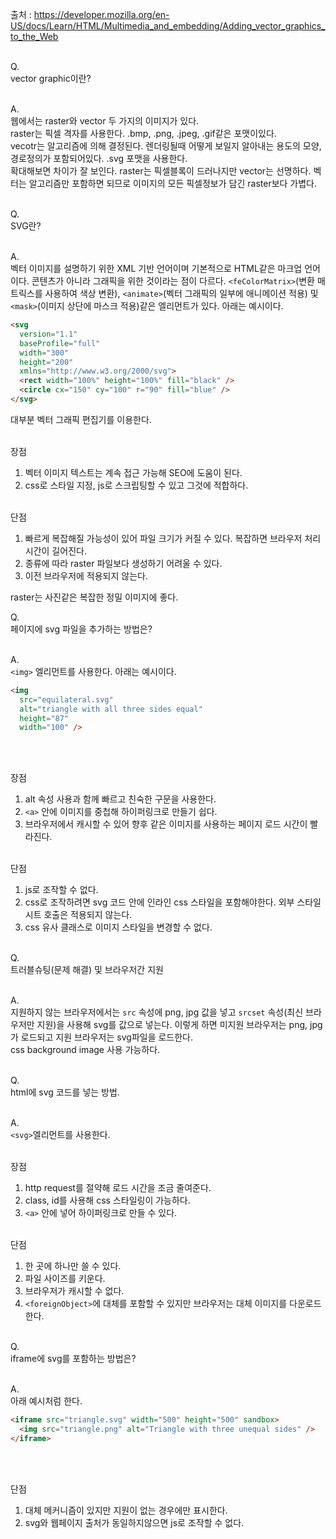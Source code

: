 출처 : https://developer.mozilla.org/en-US/docs/Learn/HTML/Multimedia_and_embedding/Adding_vector_graphics_to_the_Web<br/><br/>

Q.<br/>
vector graphic이란?<br/><br/>

A.<br/>
웹에서는 raster와 vector 두 가지의 이미지가 있다.<br/>
raster는 픽셀 격자를 사용한다. .bmp, .png, .jpeg, .gif같은 포맷이있다.<br/>
vecotr는 알고리즘에 의해 결정된다. 렌더링될때 어떻게 보일지 알아내는 용도의 모양, 경로정의가 포함되어있다. .svg 포맷을 사용한다.<br/>
확대해보면 차이가 잘 보인다. raster는 픽셀블록이 드러나지만 vector는 선명하다. 벡터는 알고리즘만 포함하면 되므로 이미지의 모든 픽셀정보가 담긴 raster보다 가볍다.<br/><br/>

Q.<br/>
SVG란?<br/><br/>

A.<br/>
벡터 이미지를 설명하기 위한 XML 기반 언어이며 기본적으로 HTML같은 마크업 언어이다. 콘텐츠가 아니라 그래픽을 위한 것이라는 점이 다르다. `<feColorMatrix>`(변환 매트릭스를 사용하여 색상 변환), `<animate>`(벡터 그래픽의 일부에 애니메이션 적용) 및 `<mask>`(이미지 상단에 마스크 적용)같은 엘리먼트가 있다. 아래는 예시이다.<br/>
```html
<svg
  version="1.1"
  baseProfile="full"
  width="300"
  height="200"
  xmlns="http://www.w3.org/2000/svg">
  <rect width="100%" height="100%" fill="black" />
  <circle cx="150" cy="100" r="90" fill="blue" />
</svg>
```
대부분 벡터 그래픽 편집기를 이용한다.<br/><br/>

장점<br/>
1. 벡터 이미지 텍스트는 계속 접근 가능해 SEO에 도움이 된다.
2. css로 스타일 지정, js로 스크립팅할 수 있고 그것에 적합하다.<br/><br/>

단점<br/>
1. 빠르게 복잡해질 가능성이 있어 파일 크기가 커질 수 있다. 복잡하면 브라우저 처리 시간이 길어진다.
2. 종류에 따라 raster 파일보다 생성하기 어려울 수 있다.
3. 이전 브라우저에 적용되지 않는다.<br/>

raster는 사진같은 복잡한 정밀 이미지에 좋다.<br/>

Q.<br/>
페이지에 svg 파일을 추가하는 방법은?<br/><br/>

A.<br/>
`<img>` 엘리먼트를 사용한다. 아래는 예시이다.<br/>
```html
<img
  src="equilateral.svg"
  alt="triangle with all three sides equal"
  height="87"
  width="100" />
```
<br/><br/>

장점<br/>
1. alt 속성 사용과 함께 빠르고 친숙한 구문을 사용한다.
2. `<a>` 안에 이미지를 중첩해 하이퍼링크로 만들기 쉽다.
3. 브라우저에서 캐시할 수 있어 향후 같은 이미지를 사용하는 페이지 로드 시간이 빨라진다.<br/><br/>

단점<br/>
1. js로 조작할 수 없다.
2. css로 조작하려면 svg 코드 안에 인라인 css 스타일을 포함해야한다. 외부 스타일 시트 호출은 적용되지 않는다.
3. css 유사 클래스로 이미지 스타일을 변경할 수 없다.<br/><br/>

Q.<br/>
트러블슈팅(문제 해결) 및 브라우저간 지원<br/><br/>

A.<br/>
지원하지 않는 브라우저에서는 `src` 속성에 png, jpg 값을 넣고 `srcset` 속성(최신 브라우저만 지원)을 사용해 svg를 값으로 넣는다. 이렇게 하면 미지원 브라우저는 png, jpg가 로드되고 지원 브라우저는 svg파일을 로드한다.<br/>
css background image 사용 가능하다.<br/><br/>

Q.<br/>
html에 svg 코드를 넣는 방법.<br/><br/>

A.<br/>
`<svg>`엘리먼트를 사용한다.<br/><br/>

장점<br/>
1. http request를 절약해 로드 시간을 조금 줄여준다.
2. class, id를 사용해 css 스타일링이 가능하다.
3. `<a>` 안에 넣어 하이퍼링크로 만들 수 있다.<br/><br/>

단점<br/>
1. 한 곳에 하나만 쓸 수 있다.
2. 파일 사이즈를 키운다.
3. 브라우저가 캐시할 수 없다.
4. `<foreignObject>`에 대체를 포함할 수 있지만 브라우저는 대체 이미지를 다운로드한다.<br/><br/>

Q.<br/>
iframe에 svg를 포함하는 방법은?<br/><br/>

A.<br/>
아래 예시처럼 한다.<br/>
```html
<iframe src="triangle.svg" width="500" height="500" sandbox>
  <img src="triangle.png" alt="Triangle with three unequal sides" />
</iframe>
```
<br/><br/>

단점<br/>
1. 대체 메커니즘이 있지만 지원이 없는 경우에만 표시한다.
2. svg와 웹페이지 출처가 동일하지않으면 js로 조작할 수 없다.